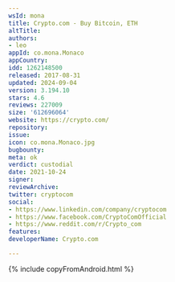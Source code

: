 ```yaml
---
wsId: mona
title: Crypto.com - Buy Bitcoin, ETH
altTitle: 
authors:
- leo
appId: co.mona.Monaco
appCountry: 
idd: 1262148500
released: 2017-08-31
updated: 2024-09-04
version: 3.194.10
stars: 4.6
reviews: 227009
size: '612696064'
website: https://crypto.com/
repository: 
issue: 
icon: co.mona.Monaco.jpg
bugbounty: 
meta: ok
verdict: custodial
date: 2021-10-24
signer: 
reviewArchive: 
twitter: cryptocom
social:
- https://www.linkedin.com/company/cryptocom
- https://www.facebook.com/CryptoComOfficial
- https://www.reddit.com/r/Crypto_com
features: 
developerName: Crypto.com

---
```


{% include copyFromAndroid.html %}
